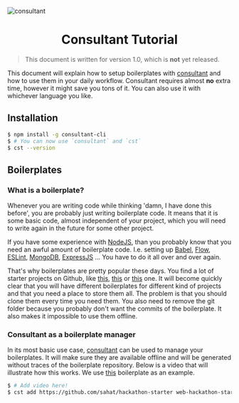 ![consultant](http://i.imgur.com/z8UG7SE.png)

<h1 align="center">Consultant Tutorial</h1>

> This document is written for version 1.0, which is **not** yet released.


This document will explain how to setup boilerplates with [consultant](https://github.com/Jense5/consultant) and how to use them in your daily workflow. Consultant requires almost **no** extra time, however it might save you tons of it. You can also use it with whichever language you like.

## Installation

```sh
$ npm install -g consultant-cli
$ # You can now use `consultant` and `cst`
$ cst --version
```

## Boilerplates

### What is a boilerplate?

Whenever you are writing code while thinking 'damn, I have done this before', you are probably just writing boilerplate code. It means that it is some basic code, almost independent of your project, which you will need to write again in the future for some other project.

If you have some experience with [NodeJS](https://nodejs.org/en), than you probably know that you need an awful amount of boilerplate code. I.e. setting up [Babel](https://babeljs.io), [Flow](https://flowtype.org), [ESLint](http://eslint.org), [MongoDB](https://www.mongodb.com), [ExpressJS](http://expressjs.com) ... You have to do it all over and over again.

That's why boilerplates are pretty popular these days. You find a lot of starter projects on Github, like [this](https://github.com/sahat/hackathon-starter), [this](https://github.com/MattMcFarland/reactathon) or [this](https://github.com/tailec/boilerplate) one. It will become quickly clear that you will have different boilerplates for different kind of projects and that you need a place to store them all. The problem is that you should clone them every time you need them. You also need to remove the git folder because you probably don't want the commits of the boilerplate. It also makes it impossible to use them offline.

### Consultant as a boilerplate manager

In its most basic use case, [consultant](https://github.com/Jense5/consultant) can be used to manage your boilerplates. It will make sure they are available offline and will be generated without traces of the boilerplate repository. Below is a video that will illustrate how this works. We use [this](https://github.com/sahat/hackathon-starter) boilerplate as an example.

```sh
$ # Add video here!
$ cst add https://github.com/sahat/hackathon-starter web-hackathon-starter
```
